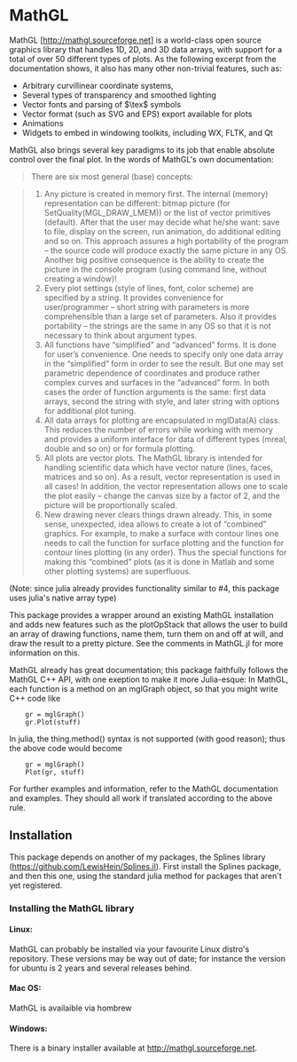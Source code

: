 # MathGL

MathGL [http://mathgl.sourceforge.net] is a world-class open source graphics library that handles 1D, 2D, and 3D data arrays, with support for a total of over 50 different types of plots. As the following excerpt from the documentation shows, it also has many other non-trivial features, such as:

 - Arbitrary curvillinear coordinate systems, 
 - Several types of transparency and smoothed lighting
 - Vector fonts and parsing of $\tex$ symbols
 - Vector format (such as SVG and EPS) export available for plots
 - Animations
 - Widgets to embed in windowing toolkits, including WX, FLTK, and Qt


MathGL also brings several key paradigms to its job that enable absolute control over the final plot. In the words of MathGL's own  documentation:

>There are six most general (base) concepts:

> 1. Any picture is created in memory first. The internal (memory) representation can be different: bitmap picture (for SetQuality(MGL_DRAW_LMEM)) or the list of vector primitives (default). After that the user may decide what he/she want: save to file, display on the screen, run animation, do additional editing and so on. This approach assures a high portability of the program – the source code will produce exactly the same picture in any OS. Another big positive consequence is the ability to create the picture in the console program (using command line, without creating a window)!
> 2. Every plot settings (style of lines, font, color scheme) are specified by a string. It provides convenience for user/programmer – short string with parameters is more comprehensible than a large set of parameters. Also it provides portability – the strings are the same in any OS so that it is not necessary to think about argument types.
> 3. All functions have “simplified” and “advanced” forms. It is done for user’s convenience. One needs to specify only one data array in the “simplified” form in order to see the result. But one may set parametric dependence of coordinates and produce rather complex curves and surfaces in the “advanced” form. In both cases the order of function arguments is the same: first data arrays, second the string with style, and later string with options for additional plot tuning.
> 4. All data arrays for plotting are encapsulated in mglData(A) class. This reduces the number of errors while working with memory and provides a uniform interface for data of different types (mreal, double and so on) or for formula plotting.
> 5. All plots are vector plots. The MathGL library is intended for handling scientific data which have vector nature (lines, faces, matrices and so on). As a result, vector representation is used in all cases! In addition, the vector representation allows one to scale the plot easily – change the canvas size by a factor of 2, and the picture will be proportionally scaled.
> 6. New drawing never clears things drawn already. This, in some sense, unexpected, idea allows to create a lot of “combined” graphics. For example, to make a surface with contour lines one needs to call the function for surface plotting and the function for contour lines plotting (in any order). Thus the special functions for making this “combined” plots (as it is done in Matlab and some other plotting systems) are superfluous.

(Note: since julia already provides functionality similar to #4, this package uses julia's native array type)

This package provides a wrapper around an existing MathGL installation and adds new features such as the plotOpStack that allows the user to build an array of drawing functions, name them, turn them on and off at will, and draw the result to a pretty picture. See the comments in MathGL.jl for more information on this.

MathGL already has great documentation; this package faithfully follows the MathGL C++ API, with one exeption to make it more Julia-esque: In MathGL, each function is a method on an mglGraph object, so that you might write C++ code like
```{.cpp}
    gr = mglGraph()
    gr.Plot(stuff)
```

In julia, the thing.method() syntax is not supported (with good reason); thus the above code would become
```{.jl}
    gr = mglGraph()
    Plot(gr, stuff)
```

For further examples and information, refer to the MathGL documentation and examples. They should all work if translated according to the above rule.

## Installation

This package depends on another of my packages, the Splines library (https://github.com/LewisHein/Splines.jl). First install the Splines package, and then this one, using the standard julia method for packages that aren't yet registered.

### Installing the MathGL library

#### Linux:
MathGL can probably be installed via your favourite Linux distro's repository. These versions may be way out of date; for instance the version for ubuntu is 2 years and several releases behind.

#### Mac OS:
MathGL is availaible via hombrew

#### Windows:
There is a binary installer available at http://mathgl.sourceforge.net.
